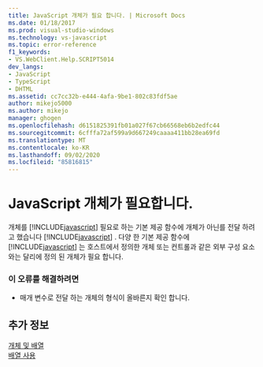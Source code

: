 ```yaml
---
title: JavaScript 개체가 필요 합니다. | Microsoft Docs
ms.date: 01/18/2017
ms.prod: visual-studio-windows
ms.technology: vs-javascript
ms.topic: error-reference
f1_keywords:
- VS.WebClient.Help.SCRIPT5014
dev_langs:
- JavaScript
- TypeScript
- DHTML
ms.assetid: cc7cc32b-e444-4afa-9be1-802c83fdf5ae
author: mikejo5000
ms.author: mikejo
manager: ghogen
ms.openlocfilehash: d6151825391fb01a027f67cb66568eb6b2edfc44
ms.sourcegitcommit: 6cfffa72af599a9d667249caaaa411bb28ea69fd
ms.translationtype: MT
ms.contentlocale: ko-KR
ms.lasthandoff: 09/02/2020
ms.locfileid: "85816815"
---
```

# <a name="javascript-object-expected"></a>JavaScript 개체가 필요합니다.
개체를 [!INCLUDE[javascript](../../javascript/includes/javascript-md.md)] 필요로 하는 기본 제공 함수에 개체가 아닌를 전달 하려고 했습니다 [!INCLUDE[javascript](../../javascript/includes/javascript-md.md)] . 다양 한 기본 제공 함수에 [!INCLUDE[javascript](../../javascript/includes/javascript-md.md)] 는 호스트에서 정의한 개체 또는 컨트롤과 같은 외부 구성 요소와는 달리에 정의 된 개체가 필요 합니다.  
  
### <a name="to-correct-this-error"></a>이 오류를 해결하려면  
  
- 매개 변수로 전달 하는 개체의 형식이 올바른지 확인 합니다.  
  
## <a name="see-also"></a>추가 정보  
 [개체 및 배열](../../javascript/objects-and-arrays-javascript.md)   
 [배열 사용](../../javascript/advanced/using-arrays-javascript.md)
